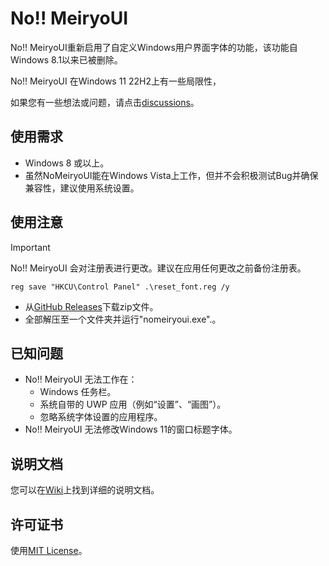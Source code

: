 # No!! MeiryoUI 

No!! MeiryoUI重新启用了自定义Windows用户界面字体的功能，该功能自Windows 8.1以来已被删除。

No!! MeiryoUI 在Windows 11 22H2上有一些局限性，

如果您有一些想法或问题，请点击[discussions](https://github.com/tatsu-syo/nomeiryoui/discussions)。

## 使用需求

 - Windows 8 或以上。
 - 虽然NoMeiryoUI能在Windows Vista上工作，但并不会积极测试Bug并确保兼容性，建议使用系统设置。

## 使用注意

> [!IMPORTANT]  
> No!! MeiryoUI 会对注册表进行更改。建议在应用任何更改之前备份注册表。
> 
> ``` batchfile
> reg save "HKCU\Control Panel" .\reset_font.reg /y
> ```

 - 从[GitHub Releases](https://github.com/tatsu-syo/nomeiryoui/releases/latest)下载zip文件。
 - 全部解压至一个文件夹并运行"nomeiryoui.exe".。

## 已知问题

- No!! MeiryoUI 无法工作在：
    - Windows 任务栏。
    - 系统自带的 UWP 应用（例如“设置”、“画图”）。
    - 忽略系统字体设置的应用程序。
- No!! MeiryoUI 无法修改Windows 11的窗口标题字体。

## 说明文档

您可以在[Wiki](https://github.com/tatsu-syo/nomeiryoui/wiki)上找到详细的说明文档。

## 许可证书

使用[MIT License](https://github.com/tatsu-syo/nomeiryoui/blob/master/license)。
